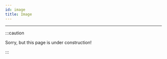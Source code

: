 ```yaml
---
id: image
title: Image
---
```


---------------

:::caution

Sorry, but this page is under construction!

:::